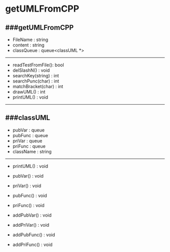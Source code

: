 getUMLFromCPP
=============

###getUMLFromCPP
----------------
- FileName : string
- content : string
- classQueue : queue<classUML *>

---
+ readTestFromFile(): bool
+ delSlashN() : void
+ searchKey(string) : int
+ searchPunc(char) : int
+ matchBracket(char) : int
+ drawUML() : int
+ printUML() : void

---

###classUML
---
- pubVar : queue<string>
- pubFunc : queue<string>
- priVar : queue<string>
- priFunc : queue<string>
- className : string
---

+ printUML() : void
+ pubVar() : void
+ priVar() : void
+ pubFunc() : void
+ priFunc() : void

+ addPubVar() : void
+ addPriVar() : void
+ addPubFunc() : void
+ addPriFunc() : void
